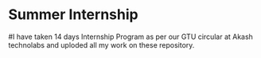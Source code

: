 # Summer Internship 
#I have taken 14 days Internship Program as per our GTU circular at Akash technolabs and uploded all my work on these repository.
